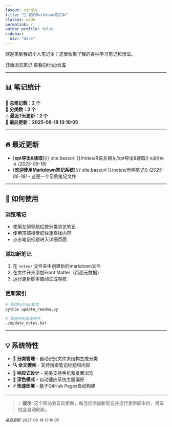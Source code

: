 ```yaml
---
layout: single
title: "📝 我的Markdown笔记本"
classes: wide
permalink: /
author_profile: false
sidebar:
  nav: "docs"
---
```


欢迎来到我的个人笔记本！这里收集了我的各种学习笔记和想法。

<a href="{{ site.baseurl }}/notes/" class="btn btn--primary">开始浏览笔记</a>
<a href="https://github.com/jingya221/MyNotes" class="btn btn--info">查看GitHub仓库</a>

---

## 📊 笔记统计

<!-- 笔记索引开始 -->
📝 **总笔记数：2 个**  
📁 **分类数：2 个**  
🔥 **最近7天更新：2 个**  
📅 **最后更新：2025-06-18 13:10:05**

---

## 🔥 最近更新

- [**xpt导出&读取**]({{ site.baseurl }}/notes/R语言相关/xpt导出&读取/) `R语言相关` *(2025-06-18)*
- [**欢迎使用Markdown笔记系统**]({{ site.baseurl }}/notes/示例笔记/) *(2025-06-18)* - 这是一个示例笔记文件
<!-- 笔记索引结束 -->

---

## 🚀 如何使用

### 浏览笔记
- 使用左侧导航栏按分类浏览笔记
- 使用顶部搜索框快速查找内容
- 点击笔记标题进入详细页面

### 添加新笔记
1. 在 `notes/` 文件夹中创建新的markdown文件
2. 在文件开头添加Front Matter（页面元数据）
3. 运行更新脚本自动生成导航

### 更新索引
```bash
# 使用Python脚本
python update_readme.py

# 或使用批处理文件
./update_notes.bat
```

---

## 💡 系统特性

- **📁 分类管理** - 自动识别文件夹结构生成分类
- **🔍 全文搜索** - 支持搜索笔记标题和内容  
- **📱 响应式设计** - 完美支持手机和桌面浏览
- **🌙 深色模式** - 自动适应系统主题偏好
- **⚡ 快速部署** - 基于GitHub Pages自动构建

---

> 💡 **提示**: 这个网站会自动更新，每当您添加新笔记并运行更新脚本时，目录就会自动刷新。

<small>*最后更新: 2025-06-18 13:10:05*</small> 